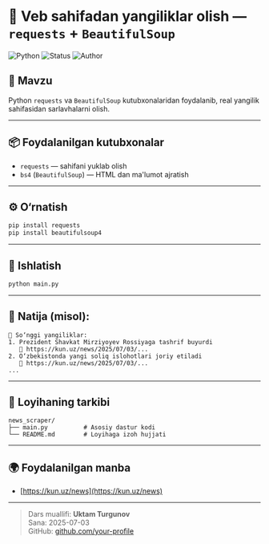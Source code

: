 # 📰 Veb sahifadan yangiliklar olish — `requests` + `BeautifulSoup`

![Python](https://img.shields.io/badge/Python-BeautifulSoup4-green)
![Status](https://img.shields.io/badge/lesson-complete-brightgreen)
![Author](https://img.shields.io/badge/author-Uktam%20Turgunov-lightgrey)

## 📌 Mavzu

Python `requests` va `BeautifulSoup` kutubxonalaridan foydalanib, real yangilik sahifasidan sarlavhalarni olish.

---

## 📦 Foydalanilgan kutubxonalar

- `requests` — sahifani yuklab olish
- `bs4` (`BeautifulSoup`) — HTML dan ma'lumot ajratish

---

## ⚙️ O‘rnatish

```bash
pip install requests
pip install beautifulsoup4
```

---

## 🧪 Ishlatish

```bash
python main.py
```

---

## 🧠 Natija (misol):

```
📰 So‘nggi yangiliklar:
1. Prezident Shavkat Mirziyoyev Rossiyaga tashrif buyurdi
   🔗 https://kun.uz/news/2025/07/03/...
2. O‘zbekistonda yangi soliq islohotlari joriy etiladi
   🔗 https://kun.uz/news/2025/07/03/...
...
```

---

## 📁 Loyihaning tarkibi

```
news_scraper/
├── main.py          # Asosiy dastur kodi
└── README.md        # Loyihaga izoh hujjati
```

---

## 🌍 Foydalanilgan manba

- [https://kun.uz/news](https://kun.uz/news)

---

> Dars muallifi: **Uktam Turgunov**  
> Sana: 2025-07-03  
> GitHub: [github.com/your-profile](https://github.com/your-profile)